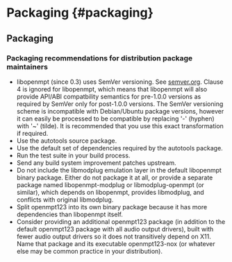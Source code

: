Packaging {#packaging}
=========


Packaging
---------


### Packaging recommendations for distribution package maintainers

 *  libopenmpt (since 0.3) uses SemVer versioning. See
    [semver.org](http://semver.org/). Clause 4 is ignored for libopenmpt, which
    means that libopenmpt will also provide API/ABI compatbility semantics for
    pre-1.0.0 versions as required by SemVer only for post-1.0.0 versions. The
    SemVer versioning scheme is incompatible with Debian/Ubuntu package
    versions, however it can easily be processed to be compatible by replacing
    '-' (hyphen) with '~' (tilde). It is recommended that you use this exact
    transformation if required.
 *  Use the autotools source package.
 *  Use the default set of dependencies required by the autotools package.
 *  Run the test suite in your build process.
 *  Send any build system improvement patches upstream.
 *  Do not include the libmodplug emulation layer in the default libopenmpt
    binary package. Either do not package it at all, or provide a separate
    package named libopenmpt-modplug or libmodplug-openmpt (or similar), which
    depends on libopenmpt, provides libmodplug, and conflicts with original
    libmodplug.
 *  Split openmpt123 into its own binary package because it has more
    dependencies than libopenmpt itself.
 *  Consider providing an additional openmpt123 package (in addition to the
    default openmpt123 package with all audio output drivers), built with fewer
    audio output drivers so it does not transitively depend on X11. Name that
    package and its executable openmpt123-nox (or whatever else may be common
    practice in your distribution).

